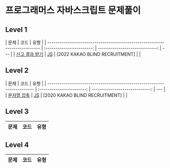 # 프로그래머스 자바스크립트 문제풀이

## Level 1

| 문제                                                                       |           코드            |                           유형 |
| -------------------------------------------------------------------------- | :-----------------------: | -----------------------------: | --- |
| [신고 결과 받기](https://programmers.co.kr/learn/courses/30/lessons/92334) | [JS](cpp/level1_2016.cpp) | [2022 KAKAO BLIND RECRUITMENT] |     |

## Level 2

| 문제                                                                    |           코드            |                           유형 |
| ----------------------------------------------------------------------- | :-----------------------: | -----------------------------: | --- |
| [문자열 압축](https://programmers.co.kr/learn/courses/30/lessons/60057) | [JS](cpp/level1_2016.cpp) | [2020 KAKAO BLIND RECRUITMENT] |     |

## Level 3

| 문제 | 코드 | 유형 |
| ---- | :--: | ---: |

## Level 4

| 문제 | 코드 | 유형 |
| ---- | :--: | ---: |
